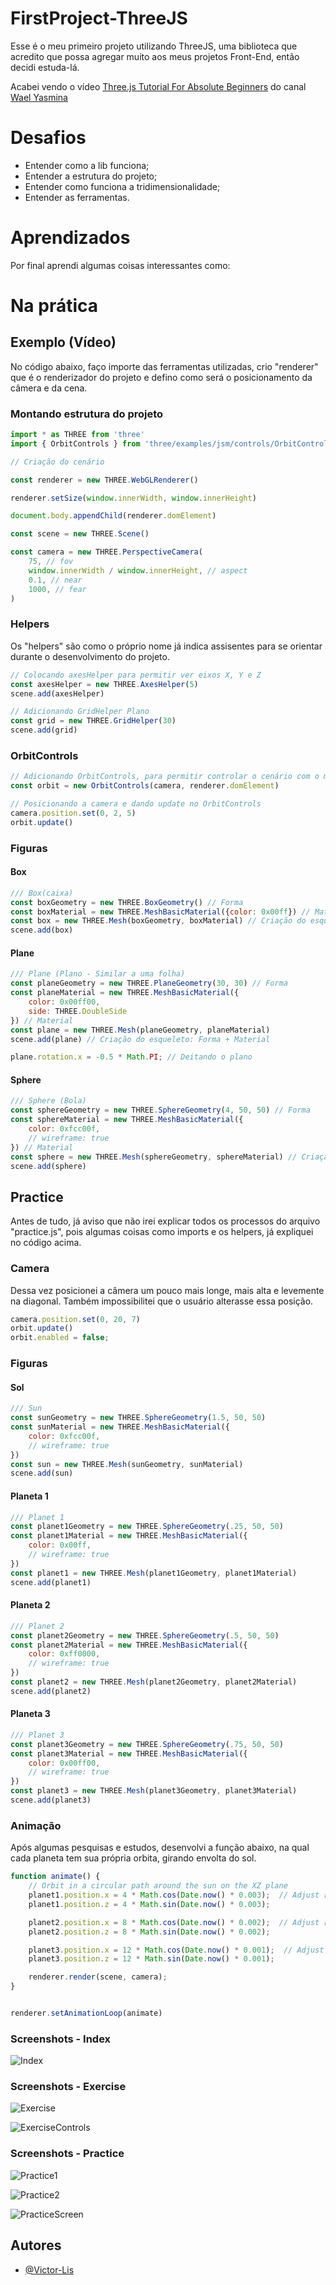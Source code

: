 
# FirstProject-ThreeJS

Esse é o meu primeiro projeto utilizando ThreeJS, uma biblioteca que acredito que possa agregar muito aos meus projetos Front-End, então decidi estuda-lá.

Acabei vendo o vídeo [Three.js Tutorial For Absolute Beginners](https://youtu.be/xJAfLdUgdc4?si=YT32kA9EJGvQBDsu) do canal [Wael Yasmina](https://www.youtube.com/@WaelYasmina)


# Desafios

- Entender como a lib funciona;
- Entender a estrutura do projeto;
- Entender como funciona a tridimensionalidade;
- Entender as ferramentas.
# Aprendizados

Por final aprendi algumas coisas interessantes como: 
# Na prática

## Exemplo (Vídeo)

No código abaixo, faço importe das ferramentas utilizadas, crio "renderer" que é o renderizador do projeto e defino como será o posicionamento da câmera e da cena.
### Montando estrutura do projeto
```js
import * as THREE from 'three'
import { OrbitControls } from 'three/examples/jsm/controls/OrbitControls'

// Criação do cenário

const renderer = new THREE.WebGLRenderer()

renderer.setSize(window.innerWidth, window.innerHeight)

document.body.appendChild(renderer.domElement)

const scene = new THREE.Scene()

const camera = new THREE.PerspectiveCamera(
    75, // fov
    window.innerWidth / window.innerHeight, // aspect
    0.1, // near
    1000, // fear
)

```

### Helpers
Os "helpers" são como o próprio nome já indica assisentes para se orientar durante o desenvolvimento do projeto.
```js
// Colocando axesHelper para permitir ver eixos X, Y e Z
const axesHelper = new THREE.AxesHelper(5)
scene.add(axesHelper)

// Adicionando GridHelper Plano
const grid = new THREE.GridHelper(30)
scene.add(grid)

```

### OrbitControls

```js
// Adicionando OrbitControls, para permitir controlar o cenário com o mouse
const orbit = new OrbitControls(camera, renderer.domElement)

// Posicionando a camera e dando update no OrbitControls
camera.position.set(0, 2, 5)
orbit.update()
```

### Figuras

#### Box
```js
/// Box(caixa)
const boxGeometry = new THREE.BoxGeometry() // Forma
const boxMaterial = new THREE.MeshBasicMaterial({color: 0x00ff}) // Material
const box = new THREE.Mesh(boxGeometry, boxMaterial) // Criação do esqueleto: Forma + Material
scene.add(box)
```

#### Plane
```js
/// Plane (Plano - Similar a uma folha)
const planeGeometry = new THREE.PlaneGeometry(30, 30) // Forma
const planeMaterial = new THREE.MeshBasicMaterial({
    color: 0x00ff00, 
    side: THREE.DoubleSide
}) // Material
const plane = new THREE.Mesh(planeGeometry, planeMaterial)
scene.add(plane) // Criação do esqueleto: Forma + Material

plane.rotation.x = -0.5 * Math.PI; // Deitando o plano
```

#### Sphere
```js
/// Sphere (Bola)
const sphereGeometry = new THREE.SphereGeometry(4, 50, 50) // Forma
const sphereMaterial = new THREE.MeshBasicMaterial({
    color: 0xfcc00f, 
    // wireframe: true
}) // Material
const sphere = new THREE.Mesh(sphereGeometry, sphereMaterial) // Criação do esqueleto: Forma + Material
scene.add(sphere)
```

## Practice

Antes de tudo, já aviso que não irei explicar todos os processos do arquivo "practice.js", pois algumas coisas como imports e os helpers, já expliquei no código acima.

### Camera
Dessa vez posicionei a câmera um pouco mais longe, mais alta e levemente na diagonal. Também impossibilitei que o usuário alterasse essa posição.
```js
camera.position.set(0, 20, 7)
orbit.update()
orbit.enabled = false;
```

### Figuras 

#### Sol 
```js
/// Sun 
const sunGeometry = new THREE.SphereGeometry(1.5, 50, 50)
const sunMaterial = new THREE.MeshBasicMaterial({
    color: 0xfcc00f, 
    // wireframe: true
})
const sun = new THREE.Mesh(sunGeometry, sunMaterial)
scene.add(sun)
```

#### Planeta 1
```js
/// Planet 1
const planet1Geometry = new THREE.SphereGeometry(.25, 50, 50)
const planet1Material = new THREE.MeshBasicMaterial({
    color: 0x00ff, 
    // wireframe: true
})
const planet1 = new THREE.Mesh(planet1Geometry, planet1Material)
scene.add(planet1)
```

#### Planeta 2
```js
/// Planet 2
const planet2Geometry = new THREE.SphereGeometry(.5, 50, 50)
const planet2Material = new THREE.MeshBasicMaterial({
    color: 0xff0000, 
    // wireframe: true
})
const planet2 = new THREE.Mesh(planet2Geometry, planet2Material)
scene.add(planet2)
```

#### Planeta 3
```js
/// Planet 3
const planet3Geometry = new THREE.SphereGeometry(.75, 50, 50)
const planet3Material = new THREE.MeshBasicMaterial({
    color: 0x00ff00, 
    // wireframe: true
})
const planet3 = new THREE.Mesh(planet3Geometry, planet3Material)
scene.add(planet3)
```

### Animação
Após algumas pesquisas e estudos, desenvolvi a função abaixo, na qual cada planeta tem sua própria orbita, girando envolta do sol.
```js
function animate() {
    // Orbit in a circular path around the sun on the XZ plane
    planet1.position.x = 4 * Math.cos(Date.now() * 0.003);  // Adjust radius as needed
    planet1.position.z = 4 * Math.sin(Date.now() * 0.003);

    planet2.position.x = 8 * Math.cos(Date.now() * 0.002);  // Adjust radius as needed
    planet2.position.z = 8 * Math.sin(Date.now() * 0.002);

    planet3.position.x = 12 * Math.cos(Date.now() * 0.001);  // Adjust radius as needed
    planet3.position.z = 12 * Math.sin(Date.now() * 0.001);

    renderer.render(scene, camera);
}


renderer.setAnimationLoop(animate)
```

### Screenshots - Index

![Index](https://github.com/Victor-Lis/FirstProject-ThreeJS/blob/master/project-images/IndexScreen.png)

### Screenshots - Exercise

![Exercise](https://github.com/Victor-Lis/FirstProject-ThreeJS/blob/master/project-images/ExerciseScreen.png)

![ExerciseControls](https://github.com/Victor-Lis/FirstProject-ThreeJS/blob/master/project-images/ExerciseScreenControls.png)

### Screenshots - Practice

![Practice1](https://github.com/Victor-Lis/FirstProject-ThreeJS/blob/master/project-images/Solar-System.png)

![Practice2](https://github.com/Victor-Lis/FirstProject-ThreeJS/blob/master/project-images/Solar-System2.png)

![PracticeScreen](https://github.com/Victor-Lis/FirstProject-ThreeJS/blob/master/project-images/PracticeScreenControls.png)

## Autores

- [@Victor-Lis](https://github.com/Victor-Lis)
